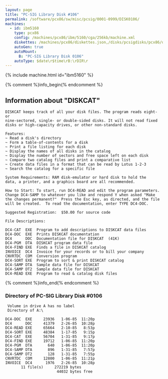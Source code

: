 ```yaml
---
layout: page
title: "PC-SIG Library Disk #106"
permalink: /software/pcx86/sw/misc/pcsig/0001-0999/DISK0106/
machines:
  - id: ibm5160
    type: pcx86
    config: /machines/pcx86/ibm/5160/cga/256kb/machine.xml
    diskettes: /machines/pcx86/diskettes.json,/disks/pcsigdisks/pcx86/diskettes.json
    autoGen: true
    autoMount:
      B: "PC-SIG Library Disk 0106"
    autoType: $date\r$time\rB:\rDIR\r
---
```


{% include machine.html id="ibm5160" %}

{% comment %}info_begin{% endcomment %}

## Information about "DISKCAT"

    DISKCAT keeps track of all your disk files. The program reads eight- or
    nine-sectored, single- or double-sided disks. It will not read fixed
    disks or high-capacity drives, or other non-standard disks.
    
    Features:
    ~ Read a disk's directory
    ~ Form a table-of-contents for a disk
    ~ Print a file listing for each disk
    ~ Display the names of all disks in the catalog
    ~ Display the number of sectors and free space left on each disk
    ~ Compare two catalog files and print a comparative list
    ~ Create data files in a format that can be read by Lotus 1-2-3
    ~ Search the catalog for a specific file
    
    System Requirements: RAM disk-emulator or hard disk to hold the
    data, a printer, and a graphics board are all recommended.
    
    How to Start: To start, run DC4-READ and edit the program parameters.
    Change DC4-SAMP to whatever you like and respond Y when asked "Make
    the changes permanent?"  Press the Esc key, as directed, and the file
    will be created.  To read the documentation, enter TYPE DC4-DOC.
    
    Suggested Registration:  $50.00 for source code
    
    File Descriptions:
    
    DC4-CAT  EXE  Program to add descriptions to DISKCAT data files
    DC4-DOC  EXE  Prints DISKCAT documentation
    DC4      DOC  Documentation file for DISKCAT  (41K)
    DC4-PGM  DTA  DISKCAT program data file
    DC4-FIND EXE  Finds a file in DISKCAT catalog
    INVOICE  DC4  Invoice for your records or to bill your company
    CNVRTDC  COM  Conversion program
    DC4-SORT EXE  Program to sort & print DISKCAT catalog
    DC4-SAMP DTA  Sample data file for DISKCAT
    DC4-SAMP DT2  Sample data file for DISKCAT
    DC4-READ EXE  Program to read & catalog disk files
{% comment %}info_end{% endcomment %}


### Directory of PC-SIG Library Disk #0106

     Volume in drive A has no label
     Directory of A:\

    DC4-DOC  EXE     23936   1-06-85  11:20p
    DC4      DOC     41379   2-26-85  10:28p
    DC4-READ EXE     65664   2-10-85   8:53p
    DC4-SORT EXE     48384   1-17-85   9:15p
    DC4-CAT  EXE     56704   1-31-85   9:17p
    DC4-FIND EXE     19712   1-06-85  11:20p
    DC4-PGM  DTA       640   1-06-85  11:20p
    DC4-SAMP DTA       896   1-31-85   7:57p
    DC4-SAMP DT2       128   1-31-85   7:55p
    CNVRTDC  COM     12800   1-06-85  11:21p
    INVOICE  DC4      1976   2-26-85  10:28p
           11 file(s)     272219 bytes
                           44032 bytes free
